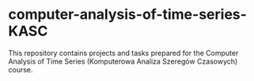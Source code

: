 # computer-analysis-of-time-series-KASC
This repository contains projects and tasks prepared for the Computer Analysis of Time Series (Komputerowa Analiza Szeregów Czasowych) course.
